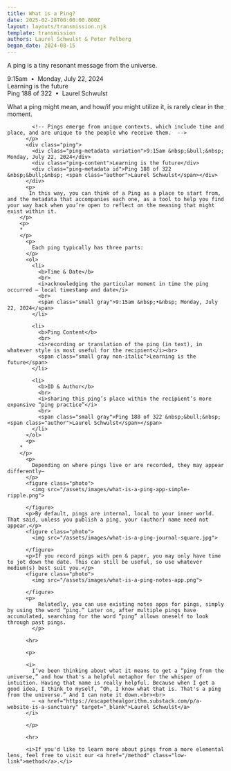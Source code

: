 ```yaml
---
title: What is a Ping?
date: 2025-02-28T00:00:00.000Z
layout: layouts/transmission.njk
template: transmission
authors: Laurel Schwulst & Peter Pelberg
began_date: 2024-08-15
---
```


<p>A ping is a tiny resonant message from the universe.</p>
          <div class="ping">
            <div class="ping-metadata variation hidden">9:15am &nbsp;&bull;&nbsp; Monday, July 22, 2024</div>
            <div class="ping-content">Learning is the future</div>
            <div class="ping-metadata id hidden">Ping 188 of 322 &nbsp;&bull;&nbsp; <span class="author">Laurel Schwulst</span></div>
          </div>
          <p>
             What a ping might mean, and how/if you might utilize it, is rarely clear in the moment. 
            <!-- Pings are unique for every person. In other words, no two people receive the exact same pings. That’s because pings emerge within specific yet everyday moments — -->

            <!-- Pings emerge from unique contexts, which include time and place, and are unique to the people who receive them.  -->
          </p>
          <div class="ping">
            <div class="ping-metadata variation">9:15am &nbsp;&bull;&nbsp; Monday, July 22, 2024</div>
            <div class="ping-content">Learning is the future</div>
            <div class="ping-metadata id">Ping 188 of 322 &nbsp;&bull;&nbsp; <span class="author">Laurel Schwulst</span></div>
          </div>
          <p>
           In this way, you can think of a Ping as a place to start from, and the metadata that accompanies each one, as a tool to help you find your way back when you’re open to reflect on the meaning that might exist within it.
        </p>
        <p>
        *
        </p>
          <p>
            Each ping typically has three parts:
          </p>
          <ol>
            <li>
              <b>Time & Date</b>
              <br>
              <i>acknowledging the particular moment in time the ping occurred — local timestamp and date</i>
              <br>
              <span class="small gray">9:15am &nbsp;•&nbsp; Monday, July 22, 2024</span>
            </li>

            <li>
              <b>Ping Content</b>
              <br>
              <i>recording or translation of the ping (in text), in whatever style is most useful for the recipient</i><br>
              <span class="small gray non-italic">Learning is the future</span>
            </li>

            <li>
              <b>ID & Author</b>
              <br>
              <i>sharing this ping’s place within the recipient’s more expansive “ping practice”</i>
              <br>
              <span class="small gray">Ping 188 of 322 &nbsp;&bull;&nbsp; <span class="author">Laurel Schwulst</span></span>
            </li>
          </ol>
          <p>
        *
        </p>
          <p>
            Depending on where pings live or are recorded, they may appear differently—
          </p>
          <figure class="photo">
            <img src="/assets/images/what-is-a-ping-app-simple-ripple.png">

          </figure>
          <p>By default, pings are internal, local to your inner world. That said, unless you publish a ping, your (author) name need not appear.</p>
          <figure class="photo">
            <img src="/assets/images/what-is-a-ping-journal-square.jpg">

          </figure>
          <p>If you record pings with pen & paper, you may only have time to jot down the date. This can still be useful, so use whatever medium(s) best suit you.</p>
          <figure class="photo">
            <img src="/assets/images/what-is-a-ping-notes-app.png">

          </figure>
          <p>
              Relatedly, you can use existing notes apps for pings, simply by using the word “ping.” Later on, after multiple pings have accumulated, searching for the word “ping” allows oneself to look through past pings.
            </p>

          <hr>

          <p>

          <i>
            I’ve been thinking about what it means to get a “ping from the universe,” and how that's a helpful metaphor for the whisper of intuition. Having that name is really helpful. Because when I get a good idea, I think to myself, “Oh, I know what that is. That's a ping from the universe.” And I can note it down.<br><br>
            — <a href="https://escapethealgorithm.substack.com/p/a-website-is-a-sanctuary" target="_blank">Laurel Schwulst</a>
          </i>

          </p>

          <hr>

          <i>If you'd like to learn more about pings from a more elemental lens, feel free to visit our <a href="/method" class="low-link">method</a>.</i>
